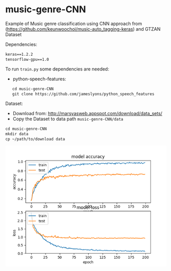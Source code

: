 # music-genre-CNN

Example of Music genre classification using CNN approach from (https://github.com/keunwoochoi/music-auto_tagging-keras) and GTZAN Dataset

Dependencies:
```
keras==1.2.2
tensorflow-gpu==1.0
```

To run ```train.py``` some dependencies are needed:

- python-speech-features:
```
   cd music-genre-CNN
   git clone https://github.com/jameslyons/python_speech_features
```
Dataset:

- Download from: http://marsyasweb.appspot.com/download/data_sets/
- Copy the Dataset to data path ```music-genre-CNN/data```
```
cd music-genre-CNN
mkdir data
cp ~/path/to/download data
```
 <p align="left">
  <img src="metrics.png"/>
</p>
